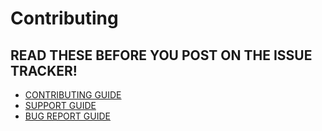 # Contributing

## READ THESE BEFORE YOU POST ON THE ISSUE TRACKER!

- [CONTRIBUTING GUIDE](http://docpad.org/docs/contribute)	
- [SUPPORT GUIDE](http://docpad.org/docs/support)
- [BUG REPORT GUIDE](http://docpad.org/docs/support#bug-reports-via-github-s-issue-tracker)

